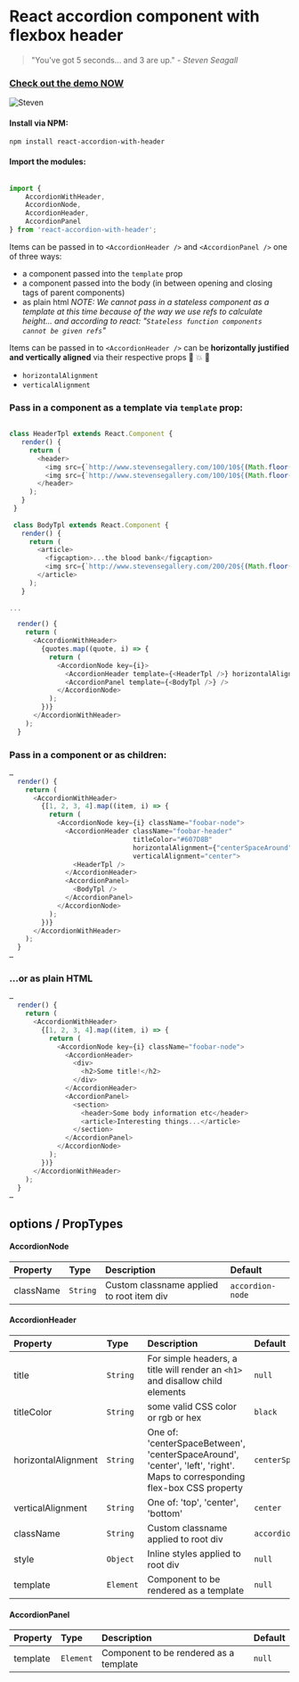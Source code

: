 
# React accordion component with flexbox header 

> "You've got 5 seconds... and 3 are up." - *Steven Seagall*

### [Check out the demo NOW](https://jforaker.github.io/react-accordion-with-header/demo/)

<div style="width:70%">

![Steven](https://d17oy1vhnax1f7.cloudfront.net/items/0m0u2f260j0E163X1u2k/Screen%20Recording%202016-09-21%20at%2005.16%20PM.gif)

</div>

#### Install via NPM:

```
npm install react-accordion-with-header
```

#### Import the modules:

```javascript

import {
    AccordionWithHeader,
    AccordionNode,
    AccordionHeader,
    AccordionPanel
} from 'react-accordion-with-header';

```

Items can be passed in to `<AccordionHeader />` and `<AccordionPanel />` one of three ways:

- a component passed into the `template` prop
- a component passed into the body (in between opening and closing tags of parent components)
- as plain html 
*NOTE: We cannot pass in a stateless component as a template at this time because of the way we use refs to calculate height... and according to react: "`Stateless function components cannot be given refs`"* 


Items can be passed in to `<AccordionHeader />` can be **horizontally justified and vertically aligned** via their respective props 
:tada: :boom: :beers:  
 
- `horizontalAlignment`
- `verticalAlignment`


### Pass in a component as a template via `template` prop:

```javascript

class HeaderTpl extends React.Component {
   render() {
     return (
       <header>
         <img src={`http://www.stevensegallery.com/100/10${(Math.floor(Math.random() * 5) + 1)}`}/>
         <img src={`http://www.stevensegallery.com/100/10${(Math.floor(Math.random() * 5) + 1)}`}/>
       </header>
     );
   }
 }
 
 class BodyTpl extends React.Component {
   render() {
     return (
       <article>
         <figcaption>...the blood bank</figcaption>
         <img src={`http://www.stevensegallery.com/200/20${(Math.floor(Math.random() * 5) + 1)}`}/>
       </article>
     );
   }
 
...

  render() {
    return (
      <AccordionWithHeader>
        {quotes.map((quote, i) => {
          return (
            <AccordionNode key={i}>
              <AccordionHeader template={<HeaderTpl />} horizontalAlignment="centerSpaceBetween" />
              <AccordionPanel template={<BodyTpl />} />
            </AccordionNode>
          );
        })}
      </AccordionWithHeader>
    );
  }

```


### Pass in a component or as children:


```javascript
…
  render() {
    return (
      <AccordionWithHeader>
        {[1, 2, 3, 4].map((item, i) => {
          return (
            <AccordionNode key={i} className="foobar-node">
              <AccordionHeader className="foobar-header"
                               titleColor="#607D8B"
                               horizontalAlignment={"centerSpaceAround"}
                               verticalAlignment="center">
                <HeaderTpl />
              </AccordionHeader>
              <AccordionPanel>
                <BodyTpl />
              </AccordionPanel>
            </AccordionNode>
          );
        })}
      </AccordionWithHeader>
    );
  }
…
```

### ...or as plain HTML
 

```javascript
…
  render() {
    return (
      <AccordionWithHeader>
        {[1, 2, 3, 4].map((item, i) => {
          return (
            <AccordionNode key={i} className="foobar-node">
              <AccordionHeader>
                <div>
                  <h2>Some title!</h2>
                </div>
              </AccordionHeader>
              <AccordionPanel>
                <section>
                  <header>Some body information etc</header>
                  <article>Interesting things...</article>
                </section>
              </AccordionPanel>
            </AccordionNode>
          );
        })}
      </AccordionWithHeader>
    );
  }
…
```


## options / PropTypes

#### AccordionNode
| Property | Type | Description | Default |
|:---|:---|:---|:---|
| className | `String` | Custom classname applied to root item div | `accordion-node` |


#### AccordionHeader
| Property | Type | Description | Default |
|:---|:---|:---|:---|
| title | `String` | For simple headers, a title will render an `<h1>` and disallow child elements | `null` |
| titleColor | `String` | some valid CSS color or rgb or hex | `black` |
| horizontalAlignment | `String` | One of: 'centerSpaceBetween', 'centerSpaceAround', 'center', 'left', 'right'. Maps to corresponding flex-box CSS property | `centerSpaceAround` |
| verticalAlignment | `String` | One of: 'top', 'center', 'bottom' | `center` |
| className | `String` | Custom classname applied to root div | `accordion-header` |
| style | `Object` | Inline styles applied to root div | `null` |
| template | `Element` | Component to be rendered as a template | `null` |

#### AccordionPanel
| Property | Type | Description | Default |
|:---|:---|:---|:---|
| template | `Element` | Component to be rendered as a template | `null` |


